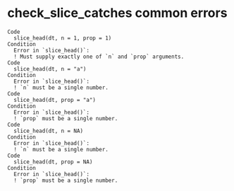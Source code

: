 # check_slice_catches common errors

    Code
      slice_head(dt, n = 1, prop = 1)
    Condition
      Error in `slice_head()`:
      ! Must supply exactly one of `n` and `prop` arguments.
    Code
      slice_head(dt, n = "a")
    Condition
      Error in `slice_head()`:
      ! `n` must be a single number.
    Code
      slice_head(dt, prop = "a")
    Condition
      Error in `slice_head()`:
      ! `prop` must be a single number.
    Code
      slice_head(dt, n = NA)
    Condition
      Error in `slice_head()`:
      ! `n` must be a single number.
    Code
      slice_head(dt, prop = NA)
    Condition
      Error in `slice_head()`:
      ! `prop` must be a single number.

